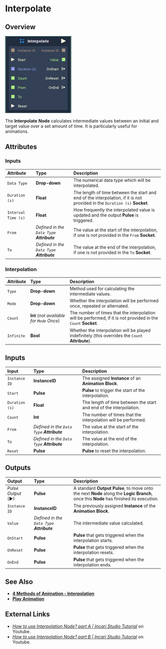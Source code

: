 # Interpolate

## Overview

![The Interpolate Node.](../../.gitbook/assets/node-interpolate.png)

The **Interpolate** **Node** calculates intermediate values between an initial and target value over a set amount of time. It is particularly useful for animations.

## Attributes

### Inputs

| Attribute | Type | Description |
| :--- | :--- | :--- |
| `Data Type` | **Drop-down** | The numerical data type which will be interpolated. |
| `Duration (s)` | **Float** | The length of time between the start and end of the interpolation, if it is not provided in the `Duration (s)` **Socket**. |
| `Interval Time (s)` | **Float** | How frequently the interpolated value is updated and the output **Pulse** is triggered. |
| `From` | _Defined in the `Data Type` **Attribute**_ | The value at the start of the interpolation, if one is not provided in the `From` **Socket**. |
| `To` | _Defined in the `Data Type` **Attribute**_ | The value at the end of the interpolation, if one is not provided in the `To` **Socket**. |

### Interpolation

| Attribute | Type | Description |
| :--- | :--- | :--- |
| `Type` | **Drop-down** | Method used for calculating the intermediate values. |
| `Mode` | **Drop-down** | Whether the interpolation will be performed once, repeated or alternated. |
| `Count` | **Int** \(_not available for `Mode` Once_\) | The number of times that the interpolation will be performed, if it is not provided in the `Count` **Socket**. |
| `Infinite` | **Bool** | Whether the interpolation will be played indefinitely \(this overrides the `Count` **Attribute**\). |

## Inputs

| Input | Type | Description |
| :--- | :--- | :--- |
| `Instance ID` | **InstanceID** | The assigned **Instance** of an **Animation Block**. |
| `Start` | **Pulse** | **Pulse** to trigger the start of the interpolation. |
| `Duration (s)` | **Float** | The length of time between the start and end of the interpolation. |
| `Count` | **Int** | The number of times that the interpolation will be performed. |
| `From` | _Defined in the `Data Type` **Attribute**_ | The value at the start of the interpolation. |
| `To` | _Defined in the `Data Type` **Attribute**_ | The value at the end of the interpolation. |
| `Reset` | **Pulse** | **Pulse** to reset the interpolation. |

## Outputs

| Output | Type | Description |
| :--- | :--- | :--- |
| _Pulse Output_ \(►\) | **Pulse** | A standard **Output Pulse**, to move onto the next **Node** along the **Logic Branch**, once this **Node** has finished its execution. |
| `Instance ID` | **InstanceID** | The previously assigned **Instance** of the **Animation Block**. |
| `Value` | _Defined in the `Data Type` **Attribute**_ | The intermediate value calculated. |
| `OnStart` | **Pulse** | **Pulse** that gets triggered when the interpolation starts. |
| `OnReset` | **Pulse** | **Pulse** that gets triggered when the interpolation resets. |
| `OnEnd` | **Pulse** | **Pulse** that gets triggered when the interpolation ends. |

## See Also

* [**4 Methods of Animation - Interpolation**](../../demo-projects/4-methods-of-animation.md#2-interpolation)
* [**Play Animation**](../incari/animation/playanimation.md)

## External Links

* [_How to use Interpolation Node? part A \| Incari Studio Tutorial_](https://www.youtube.com/watch?v=StFmsERQJTs) on Youtube.
* [_How to use Interpolation Node? part B \| Incari Studio Tutorial_](https://www.youtube.com/watch?v=v-xG_oa0tLI) on Youtube.

